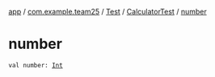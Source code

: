 [app](../../../index.md) / [com.example.team25](../../index.md) / [Test](../index.md) / [CalculatorTest](index.md) / [number](./number.md)

# number

`val number: `[`Int`](https://kotlinlang.org/api/latest/jvm/stdlib/kotlin/-int/index.html)